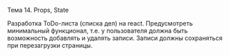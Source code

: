 Тема 14. Props, State

Разработка ToDo-листа (списка дел) на react. 
Предусмотреть минимальный функционал, 
т.е. у пользователя должна быть возможность добавлять и удалять записи. 
Записи должны сохраняться при перезагрузки страницы.